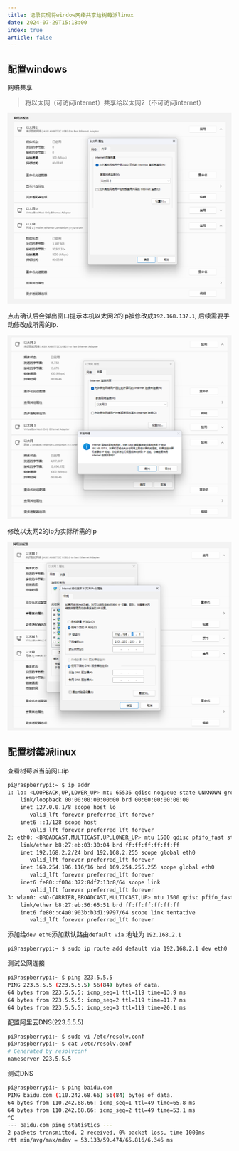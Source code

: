 ```yaml
---
title: 记录实现将window网络共享给树莓派linux
date: 2024-07-29T15:18:00
index: true
article: false
---
```


## 配置windows

网络共享

> 将以太网（可访问internet）共享给以太网2（不可访问internet）

![alt text](assets/images/image.png)

点击确认后会弹出窗口提示本机以太网2的ip被修改成`192.168.137.1`, 后续需要手动修改成所需的ip.

![alt text](assets/images/image-1.png)

修改以太网2的ip为实际所需的ip

![alt text](assets/images/image-2.png)

## 配置树莓派linux

查看树莓派当前网口ip

```bash
pi@raspberrypi:~ $ ip addr
1: lo: <LOOPBACK,UP,LOWER_UP> mtu 65536 qdisc noqueue state UNKNOWN group default qlen 1
    link/loopback 00:00:00:00:00:00 brd 00:00:00:00:00:00
    inet 127.0.0.1/8 scope host lo
       valid_lft forever preferred_lft forever
    inet6 ::1/128 scope host
       valid_lft forever preferred_lft forever
2: eth0: <BROADCAST,MULTICAST,UP,LOWER_UP> mtu 1500 qdisc pfifo_fast state UP group default qlen 1000
    link/ether b8:27:eb:03:30:04 brd ff:ff:ff:ff:ff:ff
    inet 192.168.2.2/24 brd 192.168.2.255 scope global eth0
       valid_lft forever preferred_lft forever
    inet 169.254.196.116/16 brd 169.254.255.255 scope global eth0
       valid_lft forever preferred_lft forever
    inet6 fe80::f004:372:8df7:13c8/64 scope link
       valid_lft forever preferred_lft forever
3: wlan0: <NO-CARRIER,BROADCAST,MULTICAST,UP> mtu 1500 qdisc pfifo_fast state DOWN group default qlen 1000
    link/ether b8:27:eb:56:65:51 brd ff:ff:ff:ff:ff:ff
    inet6 fe80::c4a0:903b:b3d1:9797/64 scope link tentative
       valid_lft forever preferred_lft forever
```

添加给`dev eth0`添加默认路由`default via` 地址为 `192.168.2.1`

```bash
pi@raspberrypi:~ $ sudo ip route add default via 192.168.2.1 dev eth0
```

测试公网连接

```bash
pi@raspberrypi:~ $ ping 223.5.5.5
PING 223.5.5.5 (223.5.5.5) 56(84) bytes of data.
64 bytes from 223.5.5.5: icmp_seq=1 ttl=119 time=13.9 ms
64 bytes from 223.5.5.5: icmp_seq=2 ttl=119 time=11.7 ms
64 bytes from 223.5.5.5: icmp_seq=3 ttl=119 time=20.1 ms
```

配置阿里云DNS(223.5.5.5)

```bash
pi@raspberrypi:~ $ sudo vi /etc/resolv.conf
pi@raspberrypi:~ $ cat /etc/resolv.conf
# Generated by resolvconf
nameserver 223.5.5.5
```

测试DNS

```bash
pi@raspberrypi:~ $ ping baidu.com
PING baidu.com (110.242.68.66) 56(84) bytes of data.
64 bytes from 110.242.68.66: icmp_seq=1 ttl=49 time=65.8 ms
64 bytes from 110.242.68.66: icmp_seq=2 ttl=49 time=53.1 ms
^C
--- baidu.com ping statistics ---
2 packets transmitted, 2 received, 0% packet loss, time 1000ms
rtt min/avg/max/mdev = 53.133/59.474/65.816/6.346 ms
```
